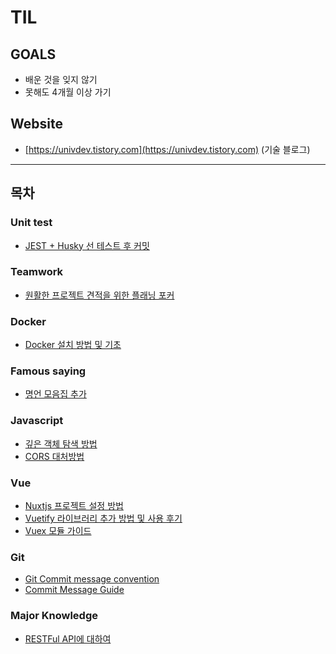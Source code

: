 # TIL
## GOALS
- 배운 것을 잊지 않기
- 못해도 4개월 이상 가기
## Website
- [https://univdev.tistory.com](https://univdev.tistory.com) (기술 블로그)
---
## 목차
### Unit test
- [JEST + Husky 선 테스트 후 커밋](./unit_test/커밋_테스트)
### Teamwork
- [원활한 프로젝트 견적을 위한 플래닝 포커](./teamwork/프로젝트_견적을_위한_플래닝_포커)
### Docker
- [Docker 설치 방법 및 기초](./docker/도커_설치가이드.md)
### Famous saying
- [명언 모음집 추가](./famous_saying)
### Javascript
- [깊은 객체 탐색 방법](./javascript/깊은_객체_탐사_방법)
- [CORS 대처방법](./javascript/CORS_대처방법.md)
### Vue
- [Nuxtjs 프로젝트 설정 방법](./vue/nuxtjs_설치_가이드.md)
- [Vuetify 라이브러리 추가 방법 및 사용 후기](./vue/vuetify_설치_가이드.md)
- [Vuex 모듈 가이드](./vue/vuex_모듈_가이드.md)
### Git
- [Git Commit message convention](./git/커밋_메시지_가이드.md)
- [Commit Message Guide](./git/커밋_메시지_가이드.md)
### Major Knowledge
- [RESTFul API에 대하여](./major_knowledge/restful_api_에_대하여.md)
